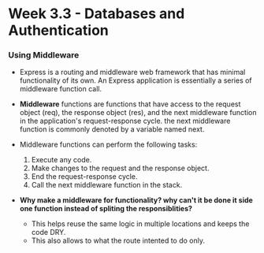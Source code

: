 # Week 3.3 - Databases and Authentication

### Using Middleware
- Express is a routing and middleware web framework that has minimal functionality of its own. An Express application is essentially a series of middleware function call.
- **Middleware** functions are functions that have access to the request object (req), the response object (res), and the next middleware function in the application's request-response cycle. the next middleware function is commonly denoted by a variable named next.
- Middleware functions can perform the following tasks:
    1. Execute any code.
    2. Make changes to the request and the response object.
    3. End the request-response cycle.
    4. Call the next middleware function in the stack.

- **Why make a middleware for functionality? why can't it be done it side one function instead of spliting the responsiblities?**
    - This helps reuse the same logic in multiple locations and keeps the code DRY.
    - This also allows to what the route intented to do only.